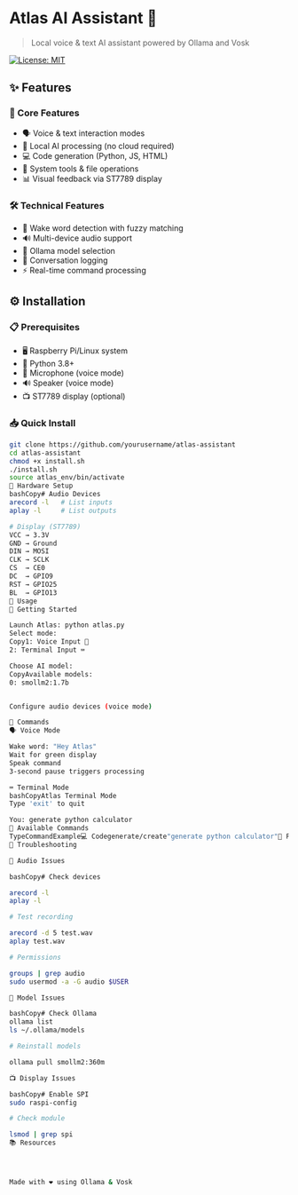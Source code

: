 # Atlas AI Assistant 🤖

> Local voice & text AI assistant powered by Ollama and Vosk

[![License: MIT](https://img.shields.io/badge/License-MIT-yellow.svg)](https://opensource.org/licenses/MIT)

## ✨ Features

### 🎯 Core Features
- 🗣️ Voice & text interaction modes
- 🤖 Local AI processing (no cloud required)
- 💻 Code generation (Python, JS, HTML)
- 🔧 System tools & file operations
- 📊 Visual feedback via ST7789 display

### 🛠️ Technical Features
- 🎤 Wake word detection with fuzzy matching
- 🔊 Multi-device audio support
- 🧠 Ollama model selection
- 📝 Conversation logging
- ⚡ Real-time command processing

## ⚙️ Installation

### 📋 Prerequisites
- 🖥️ Raspberry Pi/Linux system
- 🐍 Python 3.8+
- 🎤 Microphone (voice mode)
- 🔊 Speaker (voice mode)
- 📺 ST7789 display (optional)

### 📥 Quick Install
```bash
git clone https://github.com/yourusername/atlas-assistant
cd atlas-assistant
chmod +x install.sh
./install.sh
source atlas_env/bin/activate
🔌 Hardware Setup
bashCopy# Audio Devices
arecord -l   # List inputs
aplay -l     # List outputs

# Display (ST7789)
VCC → 3.3V
GND → Ground
DIN → MOSI
CLK → SCLK
CS  → CE0
DC  → GPIO9
RST → GPIO25
BL  → GPIO13
📱 Usage
🚀 Getting Started

Launch Atlas: python atlas.py
Select mode:
Copy1: Voice Input 🎤
2: Terminal Input ⌨️

Choose AI model:
CopyAvailable models:
0: smollm2:1.7b


Configure audio devices (voice mode)

💬 Commands
🗣️ Voice Mode

Wake word: "Hey Atlas"
Wait for green display
Speak command
3-second pause triggers processing

⌨️ Terminal Mode
bashCopyAtlas Terminal Mode
Type 'exit' to quit

You: generate python calculator
📝 Available Commands
TypeCommandExample💻 Codegenerate/create"generate python calculator"📁 Fileswrite/read"write hello to file.txt"🔧 Systemrun/execute"run ls -la"🧮 Mathcalculate"calculate 2 + 2"⏰ Timetime/date"what's the time?"
🔧 Troubleshooting

🎤 Audio Issues

bashCopy# Check devices

arecord -l
aplay -l

# Test recording

arecord -d 5 test.wav
aplay test.wav

# Permissions

groups | grep audio
sudo usermod -a -G audio $USER

🤖 Model Issues

bashCopy# Check Ollama
ollama list
ls ~/.ollama/models

# Reinstall models

ollama pull smollm2:360m

📺 Display Issues

bashCopy# Enable SPI
sudo raspi-config

# Check module

lsmod | grep spi
📚 Resources




Made with ❤️ using Ollama & Vosk
